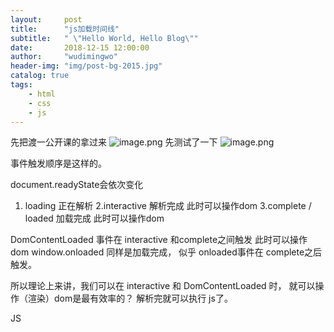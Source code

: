 ```yaml
---
layout:     post
title:      "js加载时间线"
subtitle:   " \"Hello World, Hello Blog\""
date:       2018-12-15 12:00:00
author:     "wudimingwo"
header-img: "img/post-bg-2015.jpg"
catalog: true
tags:
    - html
    - css
    - js
---
```




先把渡一公开课的拿过来
![image.png](https://upload-images.jianshu.io/upload_images/13637909-39c13473deb14382.png?imageMogr2/auto-orient/strip%7CimageView2/2/w/1240)
先测试了一下
![image.png](https://upload-images.jianshu.io/upload_images/13637909-81203463683f61e8.png?imageMogr2/auto-orient/strip%7CimageView2/2/w/1240)

事件触发顺序是这样的。

document.readyState会依次变化
1. loading  正在解析
2.interactive 解析完成   此时可以操作dom
3.complete / loaded 加载完成  此时可以操作dom

DomContentLoaded 事件在 interactive 和complete之间触发 此时可以操作dom
window.onloaded 同样是加载完成， 似乎 onloaded事件在 complete之后触发。


所以理论上来讲，我们可以在 interactive 和 DomContentLoaded 时，
就可以操作（渲染）dom是最有效率的？
解析完就可以执行 js了。



JS<script> 一定要放在 Body 的最底部吗
https://blog.csdn.net/garvisjack/article/details/71077986#t6